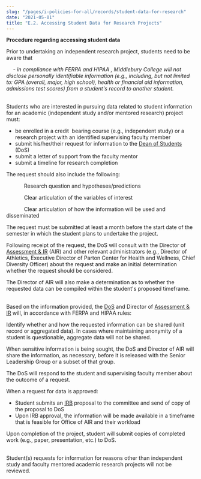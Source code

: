 ```yaml
---
slug: "/pages/i-policies-for-all/records/student-data-for-research"
date: "2021-05-01"
title: "E.2. Accessing Student Data for Research Projects"
---
```


**Procedure regarding accessing student data**

<span>Prior to undertaking an indepen</span><span>dent research project, students need to be aware that</span>

&emsp; - _in compliance with FERPA and HIPAA_ _, Middlebury College will not disclose personally identifiable information (e.g., including, but not limited to: GPA (overall, major, high school), health or financial aid information, admissions test scores) from a student's record to another student._                                                            

Students who are interested in pursuing data related to student information for an academic (independent study and/or mentored research) project must:                                                                                  

*   be enrolled in a credit  bearing course (e.g., independent study) or a research project with an identified supervising faculty member
*   submit his/her/their request for information to the [Dean of Students](http://www.middlebury.edu/college/student-life/dean-students) (DoS)
*   submit a letter of support from the faculty mentor
*   submit a timeline for research completion     

The request should also include the following:         

            Research question and hypotheses/predictions

            Clear articulation of the variables of interest

            Clear articulation of how the information will be used and disseminated

The request must be submitted at least a month before the start date of the semester in which the student plans to undertake the project.

Following receipt of the request, the DoS will consult with the Director of [Assessment & IR](/offices/administration/planning) (AIR) and other relevant administrators (e.g., Director of Athletics, Executive Director of Parton Center for Health and Wellness, Chief Diversity Officer) about the request and make an initial determination whether the request should be considered.                     

The Director of AIR will also make a determination as to whether the requested data can be compiled within the student's proposed timeframe.                    

Based on the information provided, the [DoS](http://www.middlebury.edu/college/student-life/dean-students) and Director of [Assessment & IR](http://www.middlebury.edu/offices/administration/planning) will, in accordance with FERPA and HIPAA rules:

Identify whether and how the requested information can be shared (unit record or aggregated data). In cases where maintaining anonymity of a student is questionable, aggregate data will not be shared.

When sensitive information is being sought, the DoS and Director of AIR will share the information, as necessary, before it is released with the Senior Leadership Group or a subset of that group.

The DoS will respond to the student and supervising faculty member about the outcome of a request.                              

When a request for data is approved:            

*   Student submits an [IRB](http://www.middlebury.edu/academics/resources/irb) proposal to the committee and send of copy of the proposal to DoS         
*   Upon IRB approval, the information will be made available in a timeframe that is feasible for Office of AIR and their workload                 

Upon completion of the project, student will submit copies of completed work (e.g., paper, presentation, etc.) to DoS.                                                             

Student(s) requests for information for reasons other than independent study and faculty mentored academic research projects will not be reviewed.  